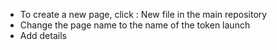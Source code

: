 - To create a new page, click : New file in the main repository
- Change the page name to the name of the token launch
- Add details

